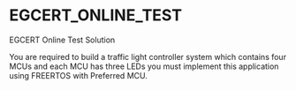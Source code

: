 # EGCERT_ONLINE_TEST
EGCERT Online Test Solution


You are required to build a traffic light controller system which contains four MCUs and each MCU has three LEDs
you must implement this application using FREERTOS with Preferred MCU.
